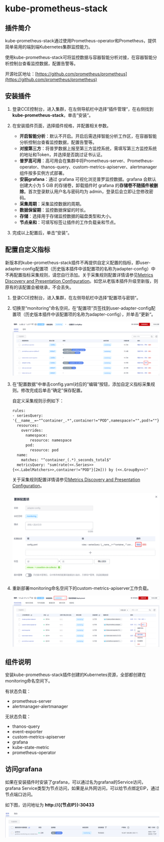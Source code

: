 # kube-prometheus-stack<a name="cce_10_0406"></a>

## 插件简介<a name="section25311744154917"></a>

kube-prometheus-stack通过使用Prometheus-operator和Prometheus，提供简单易用的端到端Kubernetes集群监控能力。

使用kube-prometheus-stack可将监控数据与容器智能分析对接，在容器智能分析控制台查看监控数据，配置告警等。

开源社区地址：[https://github.com/prometheus/prometheus](https://github.com/prometheus/prometheus)

## 安装插件<a name="section186134814119"></a>

1.  登录CCE控制台，进入集群，在左侧导航栏中选择“插件管理“，在右侧找到**kube-prometheus-stack**，单击“安装“。
2.  在安装插件页面，选择插件规格，并配置相关参数。
    -   **开启智能分析**：默认不开启。开启后需选择智能分析工作区，在容器智能分析控制台查看监控数据，配置告警等。
    -   **对接第三方**：将普罗数据上报至第三方监控系统，需填写第三方监控系统的地址和Token，并选择是否跳过证书认证。
    -   **普罗高可用**：高可用会在集群中将Prometheus-server、Prometheus-operator、thanos-query、custom-metrics-apiserver、alertmanager组件按多实例方式部署。
    -   **安装grafana**：通过 grafana 可视化浏览普罗监控数据。grafana 会默认创建大小为 5 GiB 的存储卷，卸载插件时 grafana 的**存储卷不随插件被删除**。首次登录默认用户名与密码均为 admin，登录后会立即让您修改密码。
    -   **采集周期**：采集监控数据的周期。
    -   **数据保留期**：监控数据保留的时长。
    -   **存储**：选择用于存储监控数据的磁盘类型和大小。
    -   **节点亲和**：可填写标签让插件的工作负载亲和节点。

3.  完成以上配置后，单击“安装“。

## 配置自定义指标<a name="section11927514174016"></a>

新版本的kube-prometheus-stack插件不再提供自定义配置的指标，即user-adapter-config配置项（历史版本插件中该配置项的名称为adapter-config）中不再配置指标采集规则，请您自行添加。关于采集规则配置详情请参见[Metrics Discovery and Presentation Configuration](https://github.com/kubernetes-sigs/prometheus-adapter/blob/master/docs/config.md)。如您从老版本插件升级至新版，则原有的该配置会被继承，不会丢失。

1.  登录CCE控制台，进入集群，在左侧导航栏中选择“配置项与密钥“。
2.  切换至“monitoring”命名空间，在“配置项”页签找到user-adapter-config配置项（历史版本插件中该配置项的名称为adapter-config），并单击“更新“。

    ![](figures/zh-cn_image_0000001445345109.png)

3.  在“配置数据“中单击config.yaml对应的“编辑“按钮，添加自定义指标采集规则。修改完成后单击“确定”保存配置。

    自定义采集规则示例如下：

    ```
    rules:
    - seriesQuery: '{__name__=~"^container_.*",container!="POD",namespace!="",pod!=""}'
      resources:
        overrides:
          namespace:
            resource: namespace
          pod:
            resource: pod
      name:
        matches: "^container_(.*)_seconds_total$"
      metricsQuery: "sum(rate(<<.Series>>{<<.LabelMatchers>>,container!="POD"}[2m])) by (<<.GroupBy>>)"
    ```

    关于采集规则配置详情请参见[Metrics Discovery and Presentation Configuration](https://github.com/kubernetes-sigs/prometheus-adapter/blob/master/docs/config.md)。

    ![](figures/zh-cn_image_0000001394385978.png)

4.  重新部署monitoring命名空间下的custom-metrics-apiserver工作负载。

    ![](figures/zh-cn_image_0000001444860913.png)


## 组件说明<a name="section0377457163618"></a>

安装kube-prometheus-stack插件创建的Kubernetes资源，全部都创建在monitoring命名空间下。

有状态负载：

-   prometheus-server
-   alertmanager-alertmanager

无状态负载：

-   thanos-query
-   event-exporter
-   custom-metrics-apiserver
-   grafana
-   kube-state-metric
-   prometheus-operator

## 访问grafana<a name="section342243017471"></a>

如果在安装插件时安装了grafana，可以通过名为grafana的Service访问，grafana Service类型为节点访问，如果是从外网访问，可以给节点绑定EIP，通过节点端口访问。

如下图，访问地址为  **http://\{\{节点IP\}\}:30433**

![](figures/zh-cn_image_0000001344295205.png)

